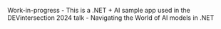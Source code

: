 Work-in-progress - This is a .NET + AI sample app used in the DEVintersection 2024 talk - Navigating the World of AI models in .NET
